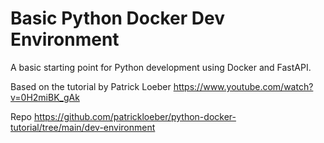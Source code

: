 # Basic Python Docker Dev Environment

A basic starting point for Python development using Docker and FastAPI.

Based on the tutorial by Patrick Loeber
https://www.youtube.com/watch?v=0H2miBK_gAk

Repo
https://github.com/patrickloeber/python-docker-tutorial/tree/main/dev-environment
